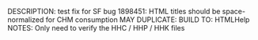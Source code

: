 DESCRIPTION: test fix for SF bug 1898451: HTML titles should be space-normalized for CHM consumption
MAY DUPLICATE: 
BUILD TO: HTMLHelp
NOTES: Only need to verify the HHC / HHP / HHK files